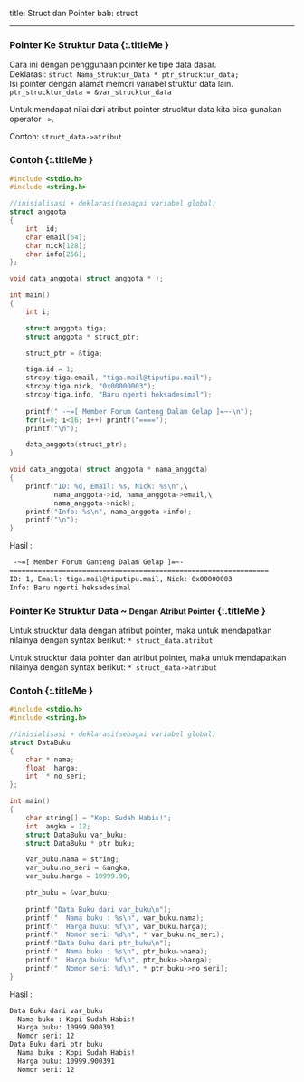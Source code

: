 title: Struct dan Pointer
bab: struct

---


### <i class="fa fa-info-circle"></i> Pointer Ke Struktur Data {:.titleMe }

Cara ini dengan penggunaan pointer ke tipe data dasar.<br/>
Deklarasi: `struct Nama_Struktur_Data * ptr_strucktur_data;` <br/>
Isi pointer dengan alamat memori variabel struktur data lain.<br/>
`ptr_strucktur_data = &var_strucktur_data`

Untuk mendapat nilai dari atribut pointer strucktur data kita bisa gunakan operator `->`.

Contoh: `struct_data->atribut`

### <i class="fa fa-code"></i> Contoh {:.titleMe }

``` c
#include <stdio.h>
#include <string.h>

//inisialisasi + deklarasi(sebagai variabel global)
struct anggota 
{
    int  id;
    char email[64];
    char nick[128];
    char info[256];
};

void data_anggota( struct anggota * );

int main()
{
    int i;

    struct anggota tiga;
    struct anggota * struct_ptr;

    struct_ptr = &tiga;

    tiga.id = 1;
    strcpy(tiga.email, "tiga.mail@tiputipu.mail");
    strcpy(tiga.nick, "0x00000003");
    strcpy(tiga.info, "Baru ngerti heksadesimal");
    
    printf(" -~=[ Member Forum Ganteng Dalam Gelap ]=~-\n");
    for(i=0; i<16; i++) printf("====");
    printf("\n");

    data_anggota(struct_ptr);
}

void data_anggota( struct anggota * nama_anggota)
{
    printf("ID: %d, Email: %s, Nick: %s\n",\
           nama_anggota->id, nama_anggota->email,\
           nama_anggota->nick);
    printf("Info: %s\n", nama_anggota->info);
    printf("\n");
}
```
Hasil :
``` bash
 -~=[ Member Forum Ganteng Dalam Gelap ]=~-
================================================================
ID: 1, Email: tiga.mail@tiputipu.mail, Nick: 0x00000003
Info: Baru ngerti heksadesimal

```

### <i class="fa fa-info-circle"></i> Pointer Ke Struktur Data ~ <small>Dengan Atribut Pointer</small> {:.titleMe }

Untuk strucktur data dengan atribut pointer, maka untuk mendapatkan nilainya dengan syntax berikut: `* struct_data.atribut `

Untuk strucktur data pointer dan atribut pointer, maka untuk mendapatkan nilainya dengan syntax berikut: `* struct_data->atribut `

### <i class="fa fa-code"></i> Contoh {:.titleMe }

``` c
#include <stdio.h>
#include <string.h>

//inisialisasi + deklarasi(sebagai variabel global)
struct DataBuku 
{
    char * nama;
    float  harga;
    int  * no_seri;
};

int main()
{
    char string[] = "Kopi Sudah Habis!";
    int  angka = 12;
    struct DataBuku var_buku;
    struct DataBuku * ptr_buku;

    var_buku.nama = string;
    var_buku.no_seri = &angka;
    var_buku.harga = 10999.90;

    ptr_buku = &var_buku;
    
    printf("Data Buku dari var_buku\n");
    printf("  Nama buku : %s\n", var_buku.nama);
    printf("  Harga buku: %f\n", var_buku.harga);
    printf("  Nomor seri: %d\n", * var_buku.no_seri);
    printf("Data Buku dari ptr_buku\n");
    printf("  Nama buku : %s\n", ptr_buku->nama);
    printf("  Harga buku: %f\n", ptr_buku->harga);
    printf("  Nomor seri: %d\n", * ptr_buku->no_seri);
}
```
Hasil :
``` bash
Data Buku dari var_buku
  Nama buku : Kopi Sudah Habis!
  Harga buku: 10999.900391
  Nomor seri: 12
Data Buku dari ptr_buku
  Nama buku : Kopi Sudah Habis!
  Harga buku: 10999.900391
  Nomor seri: 12
```
